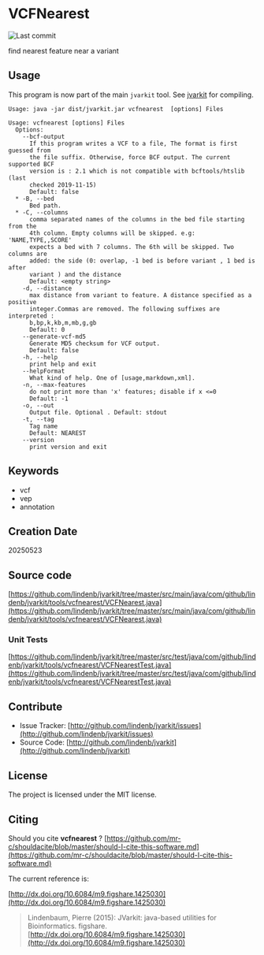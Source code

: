 # VCFNearest

![Last commit](https://img.shields.io/github/last-commit/lindenb/jvarkit.png)

find nearest feature near a variant


## Usage


This program is now part of the main `jvarkit` tool. See [jvarkit](JvarkitCentral.md) for compiling.


```
Usage: java -jar dist/jvarkit.jar vcfnearest  [options] Files

Usage: vcfnearest [options] Files
  Options:
    --bcf-output
      If this program writes a VCF to a file, The format is first guessed from 
      the file suffix. Otherwise, force BCF output. The current supported BCF 
      version is : 2.1 which is not compatible with bcftools/htslib (last 
      checked 2019-11-15)
      Default: false
  * -B, --bed
      Bed path.
  * -C, --columns
      comma separated names of the columns in the bed file starting from the 
      4th column. Empty columns will be skipped. e.g: 'NAME,TYPE,,SCORE' 
      expects a bed with 7 columns. The 6th will be skipped. Two columns are 
      added: the side (0: overlap, -1 bed is before variant , 1 bed is after 
      variant ) and the distance
      Default: <empty string>
    -d, --distance
      max distance from variant to feature. A distance specified as a positive 
      integer.Commas are removed. The following suffixes are interpreted : 
      b,bp,k,kb,m,mb,g,gb 
      Default: 0
    --generate-vcf-md5
      Generate MD5 checksum for VCF output.
      Default: false
    -h, --help
      print help and exit
    --helpFormat
      What kind of help. One of [usage,markdown,xml].
    -n, --max-features
      do not print more than 'x' features; disable if x <=0
      Default: -1
    -o, --out
      Output file. Optional . Default: stdout
    -t, --tag
      Tag name
      Default: NEAREST
    --version
      print version and exit

```


## Keywords

 * vcf
 * vep
 * annotation



## Creation Date

20250523

## Source code 

[https://github.com/lindenb/jvarkit/tree/master/src/main/java/com/github/lindenb/jvarkit/tools/vcfnearest/VCFNearest.java](https://github.com/lindenb/jvarkit/tree/master/src/main/java/com/github/lindenb/jvarkit/tools/vcfnearest/VCFNearest.java)

### Unit Tests

[https://github.com/lindenb/jvarkit/tree/master/src/test/java/com/github/lindenb/jvarkit/tools/vcfnearest/VCFNearestTest.java](https://github.com/lindenb/jvarkit/tree/master/src/test/java/com/github/lindenb/jvarkit/tools/vcfnearest/VCFNearestTest.java)


## Contribute

- Issue Tracker: [http://github.com/lindenb/jvarkit/issues](http://github.com/lindenb/jvarkit/issues)
- Source Code: [http://github.com/lindenb/jvarkit](http://github.com/lindenb/jvarkit)

## License

The project is licensed under the MIT license.

## Citing

Should you cite **vcfnearest** ? [https://github.com/mr-c/shouldacite/blob/master/should-I-cite-this-software.md](https://github.com/mr-c/shouldacite/blob/master/should-I-cite-this-software.md)

The current reference is:

[http://dx.doi.org/10.6084/m9.figshare.1425030](http://dx.doi.org/10.6084/m9.figshare.1425030)

> Lindenbaum, Pierre (2015): JVarkit: java-based utilities for Bioinformatics. figshare.
> [http://dx.doi.org/10.6084/m9.figshare.1425030](http://dx.doi.org/10.6084/m9.figshare.1425030)


